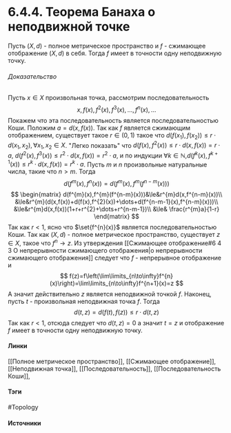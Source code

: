 # 6.4.4. Теорема Банаха о неподвижной точке
Пусть $(X,d)$ - полное метрическое пространство и $f$ - сжимающее отображение $(X,d)$ в себя. Тогда $f$ имеет в точности одну неподвижную точку.
###### Доказательство
Пусть $x\in X$ произвольная точка, рассмотрим последовательность
$$
x,f(x),f^{2}(x),f^{3}(x),\dots,f^{n}(x),\dots
$$
Покажем что эта последовательность является последовательностью Коши. Положим $a=d(x,f(x))$. Так как $f$ является сжимающим отображением, существует такое $r\in(0,1)$ такое что $d(f(x_{1}),f(x_{2}))\le r\cdot d(x_{1},x_{2}),\forall x_{1},x_{2}\in X$.
"Легко показать" что $d(f(x),f^{2}(x))\le r\cdot d(x,f(x))=r\cdot a$, $d(f^{2}(x),f^{3}(x))\le r^{2}\cdot d(x,f(x))=r^{2}\cdot a$, и по индукции $\forall k\in\mathbb{N}$,$d(f^{k}(x),f^{k+1}(x))\le r^{k}\cdot d(x,f(x))=r^{k}\cdot a$.
Пусть $m$ и $n$ произвольные натуральные числа, такие что $n>m$. Тогда
$$
d(f^{m}(x),f^{n}(x))=d(f^{m}(x),f^{m}(f^{n-m}(x)))
$$
$$
\begin{matrix}
d(f^{m}(x),f^{m}(f^{n-m}(x)))&\le&r^{m}d(x,f^{n-m}(x))\\
&\le&r^{m}(d(x,f(x))+d(f(x),f^{2}(x))+\dots+d(f^{n-m-1}(x),f^{n-m}(x)))\\
&\le&r^{m}d(x,f(x))(1+r+r^{2}+\dots+r^{n-m-1})\\
&\le& \frac{r^{m}a}{1-r}
\end{matrix}
$$
Так как $r<1$, ясно что $\set{f^{n}(x)}$ является последовательностью Коши. Так как $(X,d)$ - полное метрическое пространство, существует $z\in X$, такое что $f^{n}\to z$.
Из утверждения [[Сжимающее отображение#6 4 3 О непрерывности сжимающего отображения|о непрерывности сжимающего отображения]] следует что $f$ - непрерывное отображение и 
$$
f(z)=f\left(\lim\limits_{n\to\infty}f^{n}(x)\right)=\lim\limits_{n\to\infty}f^{n+1}(x)=z
$$
А значит действительно $z$ является неподвижной точкой $f$.
Наконец, пусть $t$ - произвольная неподвижная точка $f$. Тогда
$$
d(t,z)=d(f(t),f(z))\le r\cdot d(t,z)
$$
Так как $r<1$, отсюда следует что $d(t,z)=0$ а значит $t=z$ и отображение $f$ имеет в точности одну неподвижную точку.
#### Линки
 [[Полное метрическое пространство]],
 [[Сжимающее отображение]],
 [[Неподвижная точка]],
 [[Последовательность]],
 [[Последовательность Коши]],
#### Тэги
 #Topology 
#### Источники
